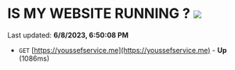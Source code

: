 # IS MY WEBSITE RUNNING ? [![](https://img.shields.io/static/v1?label=Sponsor&message=%E2%9D%A4&logo=GitHub&color=%23fe8e86)](https://github.com/sponsors/<username>)

Last updated: **6/8/2023, 6:50:08 PM**

- `GET` [https://youssefservice.me](https://youssefservice.me) - **Up** (1086ms)
